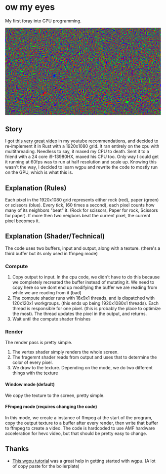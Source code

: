# ow my eyes
My first foray into GPU programming.

![ow my eyes](ow.png)


## Story
I got [this very great video](https://www.youtube.com/watch?v=TvZI6Xc0J1Y) in my youtube recommendations, and decided to re-implement it in Rust with a 1920x1080 grid. It ran entirely on the cpu with multithreading. Needless to say, it maxed my CPU to death. Sent it to a friend with a 24 core i9-13980HX, maxed his CPU too. Only way I could get it running at 60fps was to run at half resolution and scale up. Knowing this wasn't the way, I decided to learn wgpu and rewrite the code to mostly run on the GPU, which is what this is.

## Explanation (Rules)
Each pixel in the 1920x1080 grid represents either rock (red), paper (green) or scissors (blue). Every tick, (60 times a second), each pixel counts how many of its neighbors "beat" it. (Rock for scissors, Paper for rock, Scissors for paper). If more then two neigbors beat the current pixel, the current pixel becomes it.

## Explanation (Shader/Technical)
The code uses two buffers, input and output, along with a texture. (there's a third buffer but its only used in ffmpeg mode)
### Compute
1. Copy output to input. In the cpu code, we didn't have to do this because we completely recreated the buffer instead of mutating it. We need to copy here so we dont end up modifying the buffer we are reading from while we are reading from it (bad)
2. The compute shader runs with 16x9x1 threads, and is dispatched with 120x120x1 workgroups. (this ends up being 1920x1080x1 threads). Each thread is responsible for one pixel. (this is probably the place to optimize the most). The thread updates the pixel in the output, and returns.
3. Wait until the compute shader finishes

### Render
The render pass is pretty simple.
1. The vertex shader simply renders the whole screen.
2. The fragemnt shader reads from output and uses that to determine the color of every pixel.
3. We draw to the texture.
Depending on the mode, we do two different things with the texture
#### Window mode (default)
We copy the texture to the screen, pretty simple.
#### FFmpeg mode (requires changing the code)
In this mode, we create a instance of ffmpeg at the start of the program, copy the output texture to a buffer after every render, then write that buffer to ffmpeg to create a video. The code is hardcoded to use AMF hardware acceleration for hevc video, but that should be pretty easy to change.

## Thanks
* [This wgpu tutorial](https://sotrh.github.io/learn-wgpu/) was a great help in getting started with wgpu. (A lot of copy paste for the boilerplate)